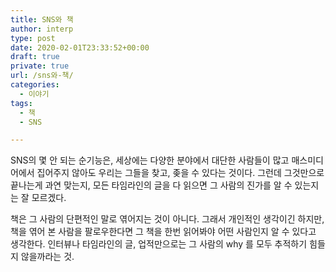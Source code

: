 ```yaml
---
title: SNS와 책
author: interp
type: post
date: 2020-02-01T23:33:52+00:00
draft: true
private: true
url: /sns와-책/
categories:
  - 이야기
tags:
  - 책
  - SNS

---
```

SNS의 몇 안 되는 순기능은, 세상에는 다양한 분야에서 대단한 사람들이 많고 매스미디어에서 집어주지 않아도 우리는 그들을 찾고, 좆을 수 있다는 것이다. 그런데 그것만으로 끝나는게 과연 맞는지, 모든 타임라인의 글을 다 읽으면 그 사람의 진가를 알 수 있는지는 잘 모르겠다.

책은 그 사람의 단편적인 말로 엮어지는 것이 아니다. 그래서 개인적인 생각이긴 하지만, 책을 엮어 본 사람을 팔로우한다면 그 책을 한번 읽어봐야 어떤 사람인지 알 수 있다고 생각한다. 인터뷰나 타임라인의 글, 업적만으로는 그 사람의 why 를 모두 추적하기 힘들지 않을까라는 것.